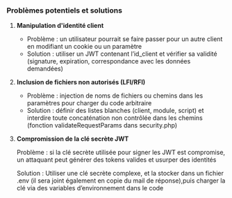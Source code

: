 ### Problèmes potentiels et solutions

1. **Manipulation d'identité client**

   - Problème : un utilisateur pourrait se faire passer pour un autre client en modifiant un cookie ou un paramètre
   - Solution : utiliser un JWT contenant l’id_client et vérifier sa validité (signature, expiration, correspondance avec les données demandées)

2. **Inclusion de fichiers non autorisés (LFI/RFI)**

   - Problème : injection de noms de fichiers ou chemins dans les paramètres pour charger du code arbitraire
   - Solution : définir des listes blanches (client, module, script) et interdire toute concaténation non contrôlée dans les chemins (fonction validateRequestParams dans security.php)

3. **Compromission de la clé secrète JWT**

   Problème : si la clé secrète utilisée pour signer les JWT est compromise, un attaquant peut générer des tokens valides et usurper des identités

   Solution :
   Utiliser une clé secrète complexe, et la stocker dans un fichier .env (il sera joint également en copie du mail de réponse),puis charger la clé via des variables d’environnement dans le code
